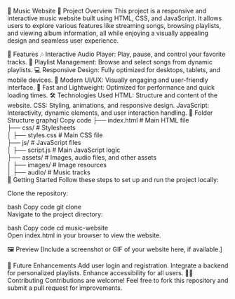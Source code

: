 🎵 Music Website
🌟 Project Overview
This project is a responsive and interactive music website built using HTML, CSS, and JavaScript. It allows users to explore various features like streaming songs, browsing playlists, and viewing album information, all while enjoying a visually appealing design and seamless user experience.

🔧 Features
🎶 Interactive Audio Player: Play, pause, and control your favorite tracks.
📂 Playlist Management: Browse and select songs from dynamic playlists.
💻 Responsive Design: Fully optimized for desktops, tablets, and mobile devices.
🌈 Modern UI/UX: Visually engaging and user-friendly interface.
🚀 Fast and Lightweight: Optimized for performance and quick loading times.
🛠️ Technologies Used
HTML: Structure and content of the website.
CSS: Styling, animations, and responsive design.
JavaScript: Interactivity, dynamic elements, and user interaction handling.
📂 Folder Structure
graphql
Copy code
├── index.html         # Main HTML file  
├── css/               # Stylesheets  
│   ├── styles.css     # Main CSS file  
├── js/                # JavaScript files  
│   ├── script.js      # Main JavaScript logic  
├── assets/            # Images, audio files, and other assets  
│   ├── images/        # Image resources  
│   ├── audio/         # Music tracks  
🚀 Getting Started
Follow these steps to set up and run the project locally:

Clone the repository:

bash
Copy code
git clone  
Navigate to the project directory:

bash
Copy code
cd music-website  
Open index.html in your browser to view the website.

🖼️ Preview
[Include a screenshot or GIF of your website here, if available.]

📝 Future Enhancements
Add user login and registration.
Integrate a backend for personalized playlists.
Enhance accessibility for all users.
🧑‍💻 Contributing
Contributions are welcome! Feel free to fork this repository and submit a pull request for improvements.


